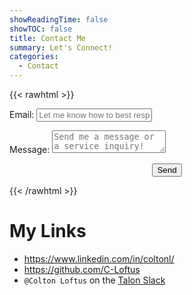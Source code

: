 ```yaml
---
showReadingTime: false
showTOC: false
title: Contact Me
summary: Let's Connect!
categories:
  - Contact
---
```


{{< rawhtml >}}

<form
  name="contact"
  action="https://formspree.io/f/xayrbyzk"
  method="POST"
>
  <p>
    <label for="email">Email:</label>
    <input type="email" id="email" name="email" placeholder="Let me know how to best respond to you!" required />
  </p>
  <p>
    <label for="message">Message:</label>
    <textarea id="message" name="message" placeholder="Send me a message or a service inquiry!"></textarea>
  </p>
  <center>
    <button type="submit" class="submit">Send</button>
  </center>
</form>


{{< /rawhtml >}}

# My Links

- https://www.linkedin.com/in/coltonl/
- https://github.com/C-Loftus
- `@Colton Loftus` on the [Talon Slack](https://talonvoice.slack.com/team/U02S1LGCH9A)
